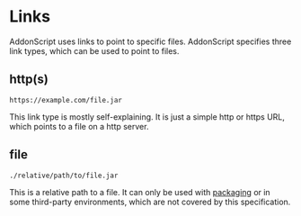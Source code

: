# Links

AddonScript uses links to point to specific files. AddonScript specifies three link types, which can be used
to point to files.

## http(s)

`https://example.com/file.jar`

This link type is mostly self-explaining. It is just a simple http or https URL, which points to
a file on a http server.

## file

`./relative/path/to/file.jar`

This is a relative path to a file. It can only be used with [packaging](../packaging/README.md)
or in some third-party environments, which are not covered by this specification.
